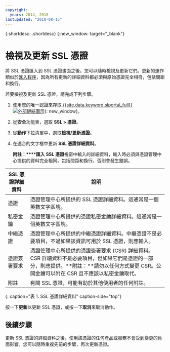 ```yaml
---
copyright:
  years: 2014, 2018
lastupdated: "2018-08-15"
---
```


{:shortdesc: .shortdesc}
{:new_window: target="_blank"}

# 檢視及更新 SSL 憑證

將 SSL 憑證匯入到 SSL 憑證畫面之後，您可以隨時檢視及更新它們。更新的運作類似於[匯入程序](import-ssl-certificate.html)，因為所有更新的詳細資料都必須與原始憑證完全相符，包括間距和換行。

若要檢視及更新 SSL 憑證，請完成下列步驟。

1. 使用您的唯一認證來存取 [{{site.data.keyword.slportal_full}} ![外部鏈結圖示](../../icons/launch-glyph.svg "外部鏈結圖示")](https://control.softlayer.com/){: new_window}。
2. 從**安全**功能表，選取 **SSL > 憑證**。
2. 從**動作**下拉清單中，選取**檢視/更新憑證**。
3. 在適合的文字框中更新 **SSL 憑證詳細資料**。

   **附註：****匯入 SSL 憑證**視窗中輸入的詳細資料，輸入時必須與憑證管理中心提供的資料完全相同，包括間距和換行。否則會發生錯誤。

|SSL 憑證詳細資料|說明|
| --------------------------- | ----------- |
|憑證|憑證管理中心所提供的 SSL 憑證詳細資料。這通常是一個英數文字區塊。|
|私密金鑰|憑證管理中心所提供的憑證私密金鑰詳細資料。這通常是一個英數文字區塊。|
|中繼憑證|憑證管理中心所提供的中繼憑證詳細資料。中繼憑證不是必要項目，不過如果該資訊可用於 SSL 憑證，則應輸入。|
|憑證簽署要求|憑證管理中心所提供的憑證簽署要求 (CSR) 詳細資料。CSR 詳細資料不是必要項目，但如果它們是憑證的一部分，則應提供。**附註：**請勿以任何方式變更 CSR。公開金鑰可以附在 CSR 且不應該以私密金鑰取代。|
|附註|有關 SSL 憑證，可能有助於其他使用者的任何附註。|
{: caption="表 1. SSL 憑證詳細資料" caption-side="top"}

按一下**更新**以更新 SSL 憑證，或按一下**取消**來取消動作。



## 後續步驟

更新 SSL 憑證的詳細資料之後，使用該憑證的任何產品或服務不會受到變更的負面影響。您可以隨時重複先前的步驟，再次更新憑證。
